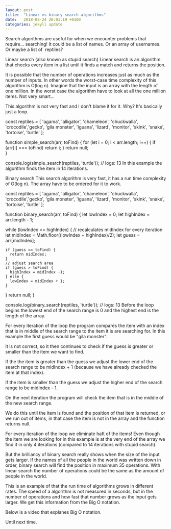```yaml
---
layout: post
title:  "Linear vs binary search algorithms"
date:   2018-08-24 20:01:19 +0100
categories: jekyll update
---
```


Search algorithms are useful for when we encounter problems that require... searching! It could be a list of names. Or an array of usernames. Or maybe a list of  reptiles?

Linear search (also known as stupid search)
Linear search is an algorithm that checks every item in a list until it finds a match and returns the position.

It is possible that the number of operations increases just as much as the number of inputs. In other words the worst-case time complexity of this algorithm is O(log n). Imagine that the input is an array with the length of one million. In the worst case the algorithm have to look at all the one million items. Not very smart...

This algorithm is not very fast and I don't blame it for it. Why? It's basically just a loop.

const reptiles = [ 'agama', 'alligator', 'chameleon',
	'chuckwalla', 'crocodile','gecko', 'gila monster', 'iguana',
 	'lizard', 'monitor', 'skink', 'snake', 'tortoise', 'turtle' ];

function simple_search(arr, toFind) {
	for (let i = 0; i < arr.length; i++) {
		if (arr[i] === toFind) return i;
	}
	return null;	
}

console.log(simple_search(reptiles, 'turtle')); // logs: 13
In this example the algorithm finds the item in 14 iterations.

Binary search
This search algorithm is very fast, it has a run time complexity of O(log n). The array have to be ordered for it to work.

const reptiles = [ 'agama', 'alligator', 'chameleon',
  'chuckwalla', 'crocodile','gecko', 'gila monster', 'iguana',
  'lizard', 'monitor', 'skink', 'snake', 'tortoise', 'turtle' ];

function binary_search(arr, toFind) {
  let lowIndex = 0;
  let highIndex = arr.length - 1;
  
  while (lowIndex <= highIndex) {
    // recalculates midIndex for every iteration
    let midIndex = Math.floor((lowIndex + highIndex)/2);
    let guess = arr[midIndex];

    if (guess == toFind) {
      return midIndex;
    }
    // adjust search area
    if (guess > toFind) {
      highIndex = midIndex -1;
    } else {
      lowIndex = midIndex + 1;
    }
  }
  return null;
}

console.log(binary_search(reptiles, 'turtle')); // logs: 13
Before the loop begins the lowest end of the search range is 0 and the highest end is the length of the array.

For every iteration of the loop the program compares the item with an index that is in middle of the search range to the item it is are searching for. In this example the first guess would be "gila monster".

It is not correct, so it then continues to check if the guess is greater or smaller than the item we want to find.

If the the item is greater than the guess we adjust the lower end of the search range to be midIndex + 1 (because we have already checked the item at that index).

If the item is smaller than the guess we adjust the higher end of the search range to be midIndex - 1.

On the next iteration the program will check the item that is in the middle of the new search range.

We do this until the item is found and the position of that item is returned, or we run out of items, in that case the item is not in the array and the function returns null.

For every iteration of the loop we eliminate haft of the items! Even though the item we are looking for in this example is at the very end of the array we find it in only 4 iterations (compared to 14 iterations with stupid search).

But the brilliancy of binary search really shows when the size of the input gets larger. If the names of all the people in the world was written down in order, binary search will find the position in maximum 35 operations. With linear search the number of operations could be the same as the amount of people in the world.

This is an example of that the run time of algorithms grows in different rates. The speed of a algorithm is not measured in seconds, but in the number of operations and how fast that number grows as the input gets larger. We get this information from the Big O notation.

Below is a video that explanes Big O notation.


Until next time.



